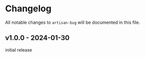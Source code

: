 # Changelog

All notable changes to `artisan-bug` will be documented in this file.

## v1.0.0 - 2024-01-30

initial release
